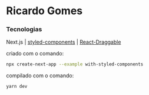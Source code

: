 # Ricardo Gomes

### Tecnologias
Next.js | [styled-components](https://styled-components.com/) | [React-Draggable](https://github.com/react-grid-layout/react-draggable)

criado com o comando:
```bash
npx create-next-app --example with-styled-components
```

compilado com o comando:
```bash
yarn dev
```

